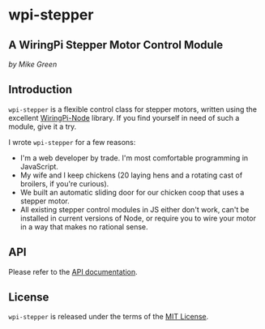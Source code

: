 # wpi-stepper
## A WiringPi Stepper Motor Control Module

_by Mike Green_

## Introduction

`wpi-stepper` is a flexible control class for stepper motors, written using the excellent [WiringPi-Node](https://www.npmjs.com/package/wiring-pi) library. If you find yourself in need of such a module, give it a try.

I wrote `wpi-stepper` for a few reasons:

+ I'm a web developer by trade. I'm most comfortable programming in JavaScript.
+ My wife and I keep chickens (20 laying hens and a rotating cast of broilers, if you're curious).
+ We built an automatic sliding door for our chicken coop that uses a stepper motor.
+ All existing stepper control modules in JS either don't work, can't be installed in current versions of Node, or require you to wire your motor in a way that makes no rational sense.

## API

Please refer to the [API documentation](doc/api.md).

## License

`wpi-stepper` is released under the terms of the [MIT License](./LICENSE).
